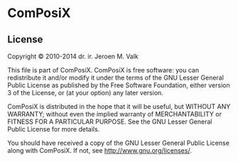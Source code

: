 ComPosiX
========

## License

Copyright © 2010-2014 dr. ir. Jeroen M. Valk

This file is part of ComPosiX. ComPosiX is free software: you can
redistribute it and/or modify it under the terms of the GNU Lesser General
Public License as published by the Free Software Foundation, either version 3
of the License, or (at your option) any later version.

ComPosiX is distributed in the hope that it will be useful, but WITHOUT ANY
WARRANTY; without even the implied warranty of MERCHANTABILITY or FITNESS FOR
A PARTICULAR PURPOSE. See the GNU Lesser General Public License for more
details.

You should have received a copy of the GNU Lesser General Public License
along with ComPosiX. If not, see <http://www.gnu.org/licenses/>.
